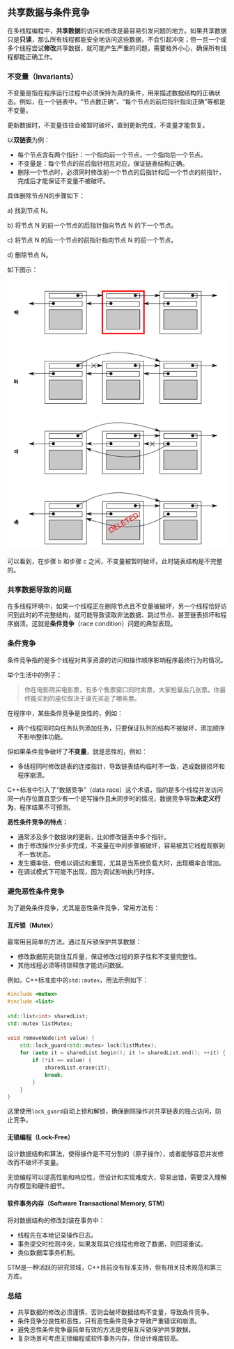 ## 共享数据与条件竞争

在多线程编程中，**共享数据**的访问和修改是最容易引发问题的地方。如果共享数据只是**只读**，那么所有线程都能安全地访问这些数据，不会引起冲突；但一旦一个或多个线程尝试**修改**共享数据，就可能产生严重的问题，需要格外小心，确保所有线程都能正确工作。

### 不变量（Invariants）

不变量是指在程序运行过程中必须保持为真的条件，用来描述数据结构的正确状态。例如，在一个链表中，“节点数正确”、“每个节点的前后指针指向正确”等都是不变量。

更新数据时，不变量往往会被暂时破坏，直到更新完成，不变量才能恢复。

以**双链表**为例：

- 每个节点含有两个指针：一个指向前一个节点，一个指向后一个节点。
- 不变量是：每个节点的前后指针相互对应，保证链表结构正确。
- 删除一个节点时，必须同时修改前一个节点的后指针和后一个节点的前指针，完成后才能保证不变量不被破坏。

具体删除节点N的步骤如下：

a) 找到节点 N。

b) 将节点 N 的前一个节点的后指针指向节点 N 的下一个节点。

c) 将节点 N 的后一个节点的前指针指向节点 N 的前一个节点。

d) 删除节点 N。

如下图示：

![3-1](./共享数据与条件竞争.assets/3-1.png)

可以看到，在步骤 b 和步骤 c 之间，不变量被暂时破坏。此时链表结构是不完整的。

### 共享数据导致的问题

在多线程环境中，如果一个线程正在删除节点且不变量被破坏，另一个线程恰好访问到此时的不完整结构，就可能导致读取非法数据、跳过节点、甚至链表损坏和程序崩溃。这就是**条件竞争**（race condition）问题的典型表现。

### 条件竞争

条件竞争指的是多个线程对共享资源的访问和操作顺序影响程序最终行为的情况。

举个生活中的例子：

> 你在电影院买电影票，有多个售票窗口同时卖票，大家抢最后几张票。你最终能买到的座位取决于谁先买走了哪些票。

在程序中，某些条件竞争是良性的，例如：

- 两个线程同时向任务队列添加任务，只要保证队列的结构不被破坏，添加顺序不影响整体功能。

但如果条件竞争破坏了**不变量**，就是恶性的，例如：

- 多线程同时修改链表的连接指针，导致链表结构临时不一致，造成数据损坏和程序崩溃。

C++标准中引入了“数据竞争”（data race）这个术语，指的是多个线程并发访问同一内存位置且至少有一个是写操作且未同步时的情况，数据竞争导致**未定义行为**，程序结果不可预测。

**恶性条件竞争的特点：**

- 通常涉及多个数据块的更新，比如修改链表中多个指针。
- 由于修改操作分多步完成，不变量在中间步骤被破坏，容易被其它线程观察到不一致状态。
- 发生概率低，但难以调试和重现，尤其是当系统负载大时，出现概率会增加。
- 在调试模式下可能不出现，因为调试影响执行时序。

### 避免恶性条件竞争

为了避免条件竞争，尤其是恶性条件竞争，常用方法有：

#### 互斥锁（Mutex）

最常用且简单的方法。通过互斥锁保护共享数据：

- 修改数据前先锁住互斥量，保证修改过程的原子性和不变量完整性。
- 其他线程必须等待锁释放才能访问数据。

例如，C++标准库中的`std::mutex`，用法示例如下：

```cpp
#include <mutex>
#include <list>

std::list<int> sharedList;
std::mutex listMutex;

void removeNode(int value) {
    std::lock_guard<std::mutex> lock(listMutex);
    for (auto it = sharedList.begin(); it != sharedList.end(); ++it) {
        if (*it == value) {
            sharedList.erase(it);
            break;
        }
    }
}
```

这里使用`lock_guard`自动上锁和解锁，确保删除操作对共享链表的独占访问，防止竞争。

#### 无锁编程（Lock-Free）

设计数据结构和算法，使得操作是不可分割的（原子操作），或者能够容忍并发修改而不破坏不变量。

无锁编程可以提高性能和响应性，但设计和实现难度大，容易出错，需要深入理解内存模型和硬件细节。

#### 软件事务内存（Software Transactional Memory, STM）

将对数据结构的修改封装在事务中：

- 线程先在本地记录操作日志。
- 事务提交时检测冲突，如果发现其它线程也修改了数据，则回滚重试。
- 类似数据库事务机制。

STM是一种活跃的研究领域，C++目前没有标准支持，但有相关技术规范和第三方库。

### 总结

- 共享数据的修改必须谨慎，否则会破坏数据结构不变量，导致条件竞争。
- 条件竞争分良性和恶性，只有恶性条件竞争才导致严重错误和崩溃。
- 避免恶性条件竞争最简单有效的方法是使用互斥锁保护共享数据。
- 复杂场景可考虑无锁编程或软件事务内存，但设计难度较高。
